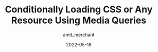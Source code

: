 ---
author: amit_merchant
date: 2022-05-18
permalink: false
tags:
  - html
  - media-queries
  - performance
target_url: https://www.amitmerchant.com/conditionally-loading-css-or-any-resource-using-media-queries/
title: Conditionally Loading CSS or Any Resource Using Media Queries
---